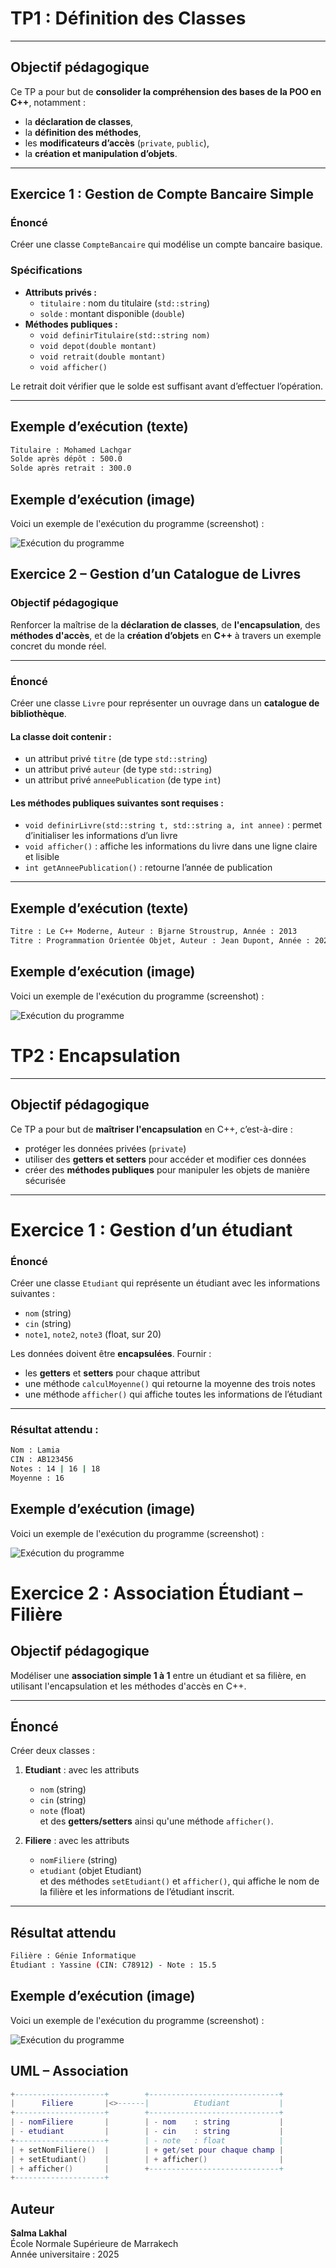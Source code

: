 #  TP1 : Définition des Classes  


---

##  Objectif pédagogique
Ce TP a pour but de **consolider la compréhension des bases de la POO en C++**, notamment :
- la **déclaration de classes**,
- la **définition des méthodes**,
- les **modificateurs d’accès** (`private`, `public`),
- la **création et manipulation d’objets**.

---

## Exercice 1 : Gestion de Compte Bancaire Simple

###  Énoncé
Créer une classe `CompteBancaire` qui modélise un compte bancaire basique.

###  Spécifications
- **Attributs privés :**
  - `titulaire` : nom du titulaire (`std::string`)
  - `solde` : montant disponible (`double`)
- **Méthodes publiques :**
  - `void definirTitulaire(std::string nom)`
  - `void depot(double montant)`
  - `void retrait(double montant)`
  - `void afficher()`

Le retrait doit vérifier que le solde est suffisant avant d’effectuer l’opération.

---

## Exemple d’exécution (texte)

```bash
Titulaire : Mohamed Lachgar
Solde après dépôt : 500.0
Solde après retrait : 300.0
```

## Exemple d’exécution (image)

Voici un exemple de l'exécution du programme (screenshot) :

![Exécution du programme](execution.ex1.tp1.PNG)



##  Exercice 2 – Gestion d’un Catalogue de Livres  

###  Objectif pédagogique  
Renforcer la maîtrise de la **déclaration de classes**, de **l'encapsulation**, des **méthodes d'accès**, et de la **création d’objets** en **C++** à travers un exemple concret du monde réel.  

---

### Énoncé  
Créer une classe `Livre` pour représenter un ouvrage dans un **catalogue de bibliothèque**.  

#### La classe doit contenir :
- un attribut privé `titre` (de type `std::string`)  
- un attribut privé `auteur` (de type `std::string`)  
- un attribut privé `anneePublication` (de type `int`)  

#### Les méthodes publiques suivantes sont requises :
- `void definirLivre(std::string t, std::string a, int annee)` : permet d’initialiser les informations d’un livre  
- `void afficher()` : affiche les informations du livre dans une ligne claire et lisible  
- `int getAnneePublication()` : retourne l’année de publication  


---

##  Exemple d’exécution (texte)

```bash
Titre : Le C++ Moderne, Auteur : Bjarne Stroustrup, Année : 2013
Titre : Programmation Orientée Objet, Auteur : Jean Dupont, Année : 2020
```

## Exemple d’exécution (image)

Voici un exemple de l'exécution du programme (screenshot) :

![Exécution du programme](execution.ex2.tp1.PNG)




#  TP2 : Encapsulation  
---

##  Objectif pédagogique
Ce TP a pour but de **maîtriser l'encapsulation** en C++, c’est-à-dire :  
- protéger les données privées (`private`)  
- utiliser des **getters et setters** pour accéder et modifier ces données  
- créer des **méthodes publiques** pour manipuler les objets de manière sécurisée  

---


#  Exercice 1 : Gestion d’un étudiant

###  Énoncé
Créer une classe `Etudiant` qui représente un étudiant avec les informations suivantes :  
- `nom` (string)  
- `cin` (string)  
- `note1`, `note2`, `note3` (float, sur 20)  

Les données doivent être **encapsulées**. Fournir :  
- les **getters** et **setters** pour chaque attribut  
- une méthode `calculMoyenne()` qui retourne la moyenne des trois notes  
- une méthode `afficher()` qui affiche toutes les informations de l’étudiant  

---
### Résultat attendu :

```bash
Nom : Lamia
CIN : AB123456
Notes : 14 | 16 | 18
Moyenne : 16

```

## Exemple d’exécution (image)

Voici un exemple de l'exécution du programme (screenshot) :

![Exécution du programme](exercice1.execution.tp2.PNG)




#  Exercice 2 : Association Étudiant – Filière

##  Objectif pédagogique

Modéliser une **association simple 1 à 1** entre un étudiant et sa filière, en utilisant l'encapsulation et les méthodes d'accès en C++.

---

##  Énoncé
Créer deux classes :  

1. **Etudiant** : avec les attributs
   - `nom` (string)
   - `cin` (string)
   - `note` (float)  
   et des **getters/setters** ainsi qu'une méthode `afficher()`.

2. **Filiere** : avec les attributs
   - `nomFiliere` (string)
   - `etudiant` (objet Etudiant)  
   et des méthodes `setEtudiant()` et `afficher()`, qui affiche le nom de la filière et les informations de l’étudiant inscrit.

---

## Résultat attendu

```bash
Filière : Génie Informatique
Étudiant : Yassine (CIN: C78912) - Note : 15.5

```
## Exemple d’exécution (image)

Voici un exemple de l'exécution du programme (screenshot) :

![Exécution du programme](exercice2.execution.tp2.PNG)


## UML – Association

``` lua
+--------------------+        +-----------------------------+
|      Filiere       |<>------|          Etudiant           |
+--------------------+        +-----------------------------+
| - nomFiliere       |        | - nom    : string           |
| - etudiant         |        | - cin    : string           |
+--------------------+        | - note   : float            |
| + setNomFiliere()  |        | + get/set pour chaque champ |
| + setEtudiant()    |        | + afficher()                |
| + afficher()       |        +-----------------------------+
+--------------------+

```

##  Auteur
**Salma Lakhal**  
École Normale Supérieure de Marrakech  
Année universitaire : 2025
    
